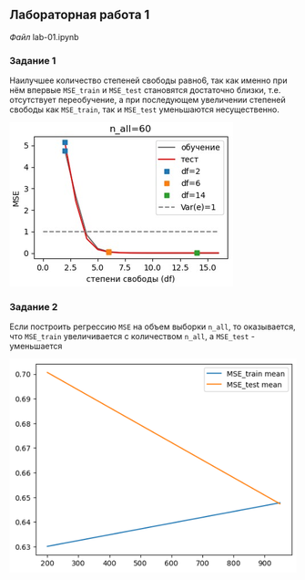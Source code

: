## Лабораторная работа 1
*Файл* lab-01.ipynb
### Задание 1
Наилучшее количество степеней свободы равно6, так как именно при нём впервые `MSE_train` и `MSE_test` становятся достаточно близки,
т.е. отсутствует переобучение, а при последующем увеличении степеней свободы как `MSE_train`, так и `MSE_test`
уменьшаются несущественно.

![alt text](https://github.com/tony-pitchblack/GUU-MITMO-2024/blob/class/images/MSE_n_all_60.jpg)

### Задание 2
Если построить регрессию `MSE` на объем выборки `n_all`, то оказывается, что
`MSE_train` увеличивается с количеством `n_all`, а `MSE_test` - уменьшается

![alt text](https://github.com/tony-pitchblack/GUU-MITMO-2024/blob/class/images/MSE_vs_n.png)
